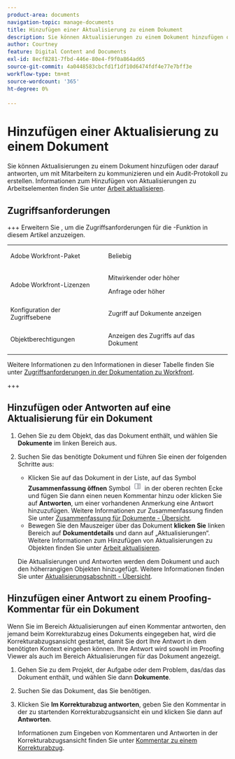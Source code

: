 ```yaml
---
product-area: documents
navigation-topic: manage-documents
title: Hinzufügen einer Aktualisierung zu einem Dokument
description: Sie können Aktualisierungen zu einem Dokument hinzufügen oder darauf antworten, um mit Mitarbeitern zu kommunizieren und ein Audit-Protokoll zu erstellen. Informationen zum Hinzufügen von Aktualisierungen zu Arbeitselementen finden Sie unter Aktualisieren von Arbeit.
author: Courtney
feature: Digital Content and Documents
exl-id: 8ecf8281-7fbd-446e-80e4-f9f0a864ad65
source-git-commit: 4a0448583cbcfd1f1df10d6474fdf4e77e7bff3e
workflow-type: tm+mt
source-wordcount: '365'
ht-degree: 0%

---
```


# Hinzufügen einer Aktualisierung zu einem Dokument

<!--Audited: April, 2024-->

Sie können Aktualisierungen zu einem Dokument hinzufügen oder darauf antworten, um mit Mitarbeitern zu kommunizieren und ein Audit-Protokoll zu erstellen. Informationen zum Hinzufügen von Aktualisierungen zu Arbeitselementen finden Sie unter [Arbeit aktualisieren](../../workfront-basics/updating-work-items-and-viewing-updates/update-work.md).

## Zugriffsanforderungen

+++ Erweitern Sie , um die Zugriffsanforderungen für die -Funktion in diesem Artikel anzuzeigen.


<table style="table-layout:auto"> 
 <col> 
 <col> 
 <tbody> 
  <tr> 
   <td role="rowheader">Adobe Workfront-Paket</td> 
   <td> <p> Beliebig</p> </td> 
  </tr> 
  <tr> 
   <td role="rowheader">Adobe Workfront-Lizenzen</td> 
   <td> <p>Mitwirkender oder höher</p> 
   <p>Anfrage oder höher</p>
   </td> 
  </tr> 
  <tr> 
   <td role="rowheader">Konfiguration der Zugriffsebene</td> 
   <td> <p>Zugriff auf Dokumente anzeigen</p> </td> 
  </tr>

<tr> 
   <td role="rowheader">Objektberechtigungen</td> 
   <td> <p>Anzeigen des Zugriffs auf das Dokument</p> </td> 
  </tr> 
 </tbody> 
</table>

Weitere Informationen zu den Informationen in dieser Tabelle finden Sie unter [Zugriffsanforderungen in der Dokumentation zu Workfront](/help/quicksilver/administration-and-setup/add-users/access-levels-and-object-permissions/access-level-requirements-in-documentation.md).

+++

## Hinzufügen oder Antworten auf eine Aktualisierung für ein Dokument

1. Gehen Sie zu dem Objekt, das das Dokument enthält, und wählen Sie **Dokumente** im linken Bereich aus.
1. Suchen Sie das benötigte Dokument und führen Sie einen der folgenden Schritte aus:

   * Klicken Sie auf das Dokument in der Liste, auf das Symbol **Zusammenfassung öffnen** Symbol ![Zusammenfassung öffnen](assets/qs-summary-in-new-toolbar-small.png) in der oberen rechten Ecke und fügen Sie dann einen neuen Kommentar hinzu oder klicken Sie auf **Antworten**, um einer vorhandenen Anmerkung eine Antwort hinzuzufügen. Weitere Informationen zur Zusammenfassung finden Sie unter [Zusammenfassung für Dokumente - Übersicht](../../documents/managing-documents/summary-for-documents.md).
   * Bewegen Sie den Mauszeiger über das Dokument **klicken Sie** linken Bereich auf **Dokumentdetails** und dann auf „Aktualisierungen“.
Weitere Informationen zum Hinzufügen von Aktualisierungen zu Objekten finden Sie unter [Arbeit aktualisieren](../../workfront-basics/updating-work-items-and-viewing-updates/update-work.md).

   Die Aktualisierungen und Antworten werden dem Dokument und auch den höherrangigen Objekten hinzugefügt. Weitere Informationen finden Sie unter [Aktualisierungsabschnitt - Übersicht](../../workfront-basics/updating-work-items-and-viewing-updates/updates-tab-overview.md).


## Hinzufügen einer Antwort zu einem Proofing-Kommentar für ein Dokument

Wenn Sie im Bereich Aktualisierungen auf einen Kommentar antworten, den jemand beim Korrekturabzug eines Dokuments eingegeben hat, wird die Korrekturabzugsansicht gestartet, damit Sie dort Ihre Antwort in dem benötigten Kontext eingeben können. Ihre Antwort wird sowohl im Proofing Viewer als auch im Bereich Aktualisierungen für das Dokument angezeigt.

1. Gehen Sie zu dem Projekt, der Aufgabe oder dem Problem, das/das das Dokument enthält, und wählen Sie dann **Dokumente**.
1. Suchen Sie das Dokument, das Sie benötigen.

1. Klicken Sie **Im Korrekturabzug antworten**, geben Sie den Kommentar in der zu startenden Korrekturabzugsansicht ein und klicken Sie dann auf **Antworten**.

   Informationen zum Eingeben von Kommentaren und Antworten in der Korrekturabzugsansicht finden Sie unter [Kommentar zu einem Korrekturabzug](../../review-and-approve-work/proofing/reviewing-proofs-within-workfront/comment-on-a-proof/comment-on-proof-1.md).
